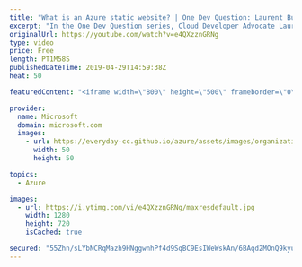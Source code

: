 ```yaml
---
title: "What is an Azure static website? | One Dev Question: Laurent Bugnion"
excerpt: "In the One Dev Question series, Cloud Developer Advocate Laurent Bugnion explains various development features of Azure. In this video, Laurent explains what an Azure static website is.   You should also check Azure Static Web Apps, our newest offering to host static web content: https://docs.microsoft.com/en-us/azure/static-web-apps/"
originalUrl: https://youtube.com/watch?v=e4QXzznGRNg
type: video
price: Free
length: PT1M58S
publishedDateTime: 2019-04-29T14:59:38Z
heat: 50

featuredContent: "<iframe width=\"800\" height=\"500\" frameborder=\"0\" src=\"https://www.youtube.com/embed/e4QXzznGRNg\" allow=\"accelerometer; autoplay; encrypted-media; gyroscope; picture-in-picture\" allowfullscreen></iframe>"

provider:
  name: Microsoft
  domain: microsoft.com
  images:
    - url: https://everyday-cc.github.io/azure/assets/images/organizations/microsoft.com-50x50.jpg
      width: 50
      height: 50

topics:
  - Azure

images:
  - url: https://i.ytimg.com/vi/e4QXzznGRNg/maxresdefault.jpg
    width: 1280
    height: 720
    isCached: true

secured: "55Zhn/sLYbNCRqMazh9HNggwnhPf4d9SqBC9EsIWeWskAn/6BAqd2MOnQ9kyuDX6LuASYn7TAUGPeE9nLTsR12dAz4R+Lr4YBeRpTqabyKIL/oaNvwYc/Nnz4g/PzYj87viOsBGHbveqPCTyWqvon1JDTQWBS8byvPlXwvg4vVI2o1CMUmILmMPhteFSCAJ5sDCViwAF/zMincf1nLzOz3okibdiNZ4CCrgngVaV3Tl4boAI5nbhy94ZRbYjoX6HI0B6/G+DIKTtPNqLOT5d3WXms5UrYnC4HeCIPisYuVsouoOnscdagJPH+lSnl8rf37ID1uejL+rqIpuvc7bEgzrubGQRKbO3wI+fAuiuXmqBQQosldlYkotrKe8/4bisM0f1h9DMO5TLULTxKn0nM8ktEzfIfgkrupAcIMCQb6Y=;Y1I+Y+s7UPQurxDhVPtxhA=="
---
```


